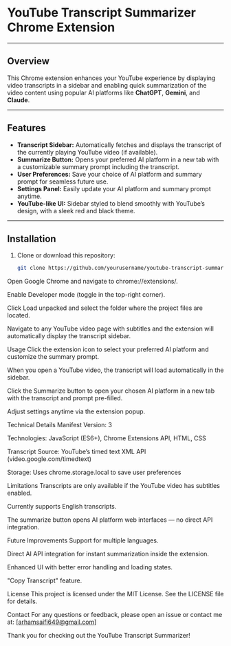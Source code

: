 # YouTube Transcript Summarizer Chrome Extension

---

## Overview

This Chrome extension enhances your YouTube experience by displaying video transcripts in a sidebar and enabling quick summarization of the video content using popular AI platforms like **ChatGPT**, **Gemini**, and **Claude**.

---

## Features

- **Transcript Sidebar:** Automatically fetches and displays the transcript of the currently playing YouTube video (if available).
- **Summarize Button:** Opens your preferred AI platform in a new tab with a customizable summary prompt including the transcript.
- **User Preferences:** Save your choice of AI platform and summary prompt for seamless future use.
- **Settings Panel:** Easily update your AI platform and summary prompt anytime.
- **YouTube-like UI:** Sidebar styled to blend smoothly with YouTube’s design, with a sleek red and black theme.

---

## Installation

1. Clone or download this repository:

   ```bash
   git clone https://github.com/yourusername/youtube-transcript-summarizer.git
Open Google Chrome and navigate to chrome://extensions/.

Enable Developer mode (toggle in the top-right corner).

Click Load unpacked and select the folder where the project files are located.

Navigate to any YouTube video page with subtitles and the extension will automatically display the transcript sidebar.

Usage
Click the extension icon to select your preferred AI platform and customize the summary prompt.

When you open a YouTube video, the transcript will load automatically in the sidebar.

Click the Summarize button to open your chosen AI platform in a new tab with the transcript and prompt pre-filled.

Adjust settings anytime via the extension popup.

Technical Details
Manifest Version: 3

Technologies: JavaScript (ES6+), Chrome Extensions API, HTML, CSS

Transcript Source: YouTube’s timed text XML API (video.google.com/timedtext)

Storage: Uses chrome.storage.local to save user preferences

Limitations
Transcripts are only available if the YouTube video has subtitles enabled.

Currently supports English transcripts.

The summarize button opens AI platform web interfaces — no direct API integration.

Future Improvements
Support for multiple languages.

Direct AI API integration for instant summarization inside the extension.

Enhanced UI with better error handling and loading states.

"Copy Transcript" feature.

License
This project is licensed under the MIT License. See the LICENSE file for details.

Contact
For any questions or feedback, please open an issue or contact me at: [arhamsaifi649@gmail.com]

Thank you for checking out the YouTube Transcript Summarizer!
